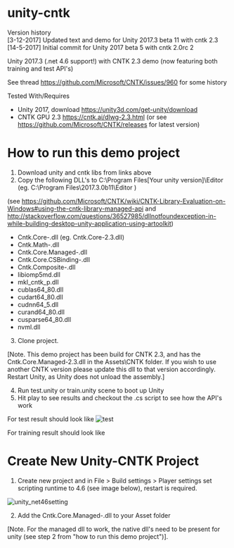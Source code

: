 # unity-cntk

Version history  <br />
[3-12-2017] Updated text and demo for Unity 2017.3 beta 11 with cntk 2.3 <br />
[14-5-2017] Initial commit for Unity 2017 beta 5 with cntk 2.0rc 2 <br />

Unity 2017.3 (.net 4.6 support!) with CNTK 2.3 demo (now featuring both training and test API's)

See thread https://github.com/Microsoft/CNTK/issues/960 for some history 

Tested With/Requires
- Unity 2017, download https://unity3d.com/get-unity/download
- CNTK GPU 2.3 https://cntk.ai/dlwg-2.3.html (or see https://github.com/Microsoft/CNTK/releases for latest version)

# How to run this demo project
1) Download unity and cntk libs from links above
2) Copy the following DLL's to C:\Program Files\[Your unity version]\Editor    (eg. C:\Program Files\2017.3.0b11\Editor )

(see https://github.com/Microsoft/CNTK/wiki/CNTK-Library-Evaluation-on-Windows#using-the-cntk-library-managed-api 
and http://stackoverflow.com/questions/36527985/dllnotfoundexception-in-while-building-desktop-unity-application-using-artoolkit)

  - Cntk.Core-<VERSION>.dll (eg. Cntk.Core-2.3.dll)
  - Cntk.Math-<VERSION>.dll
  - Cntk.Core.Managed-<VERSION>.dll
  - Cntk.Core.CSBinding-<VERSION>.dll
  - Cntk.Composite-<VERSION>.dll
  - libiomp5md.dll
  - mkl_cntk_p.dll
  - cublas64_80.dll
  - cudart64_80.dll
  - cudnn64_5.dll
  - curand64_80.dll
  - cusparse64_80.dll
  - nvml.dll
  
3) Clone project. 

[Note. This demo project has been build for CNTK 2.3, and has the Cntk.Core.Managed-2.3.dll in the Assets\CNTK folder. If you wish to use another CNTK version please update this dll to that version accordingly. Restart Unity, as Unity does not unload the assembly.]

4) Run test.unity or train.unity scene to boot up Unity
5) Hit play to see results and checkout the .cs script to see how the API's work

For test result should look like
![test](https://cloud.githubusercontent.com/assets/6376127/26030649/fb312fd4-3858-11e7-8e1d-947ac4d7e965.png)

For training result should look like



# Create New Unity-CNTK Project
1) Create new project and in File > Build settings > Player settings set scripting runtime to 4.6 (see image below), restart is required.

![unity_net46setting](https://user-images.githubusercontent.com/6376127/33528346-0ba4aeb2-d85f-11e7-81fa-9ed0d8113612.png)

2) Add the Cntk.Core.Managed-<VERSION>.dll to your Asset folder

[Note. For the managed dll to work, the native dll's need to be present for unity (see step 2 from "how to run this demo project")].
